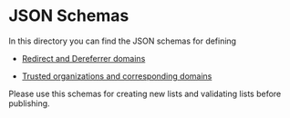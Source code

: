 # JSON Schemas

In this directory you can find the JSON schemas for defining

- [Redirect and Dereferrer domains](https://github.com/jballmann/safelink-lists/tree/master/schema/redirects.json)

- [Trusted organizations and corresponding domains](https://github.com/jballmann/safelink-lists/tree/master/schema/trusted.json)

Please use this schemas for creating new lists and validating lists before publishing.
